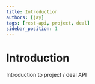 ```yaml
---
title: Introduction
authors: [jay]
tags: [rest-api, project, deal]
sidebar_position: 1
---
```


# Introduction

Introduction to project / deal API

